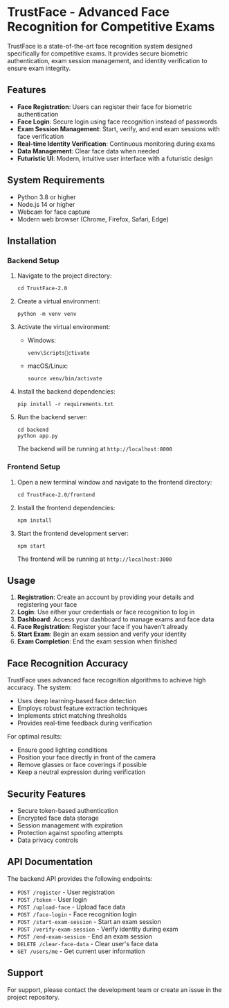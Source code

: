 
# TrustFace  - Advanced Face Recognition for Competitive Exams

TrustFace  is a state-of-the-art face recognition system designed specifically for competitive exams. It provides secure biometric authentication, exam session management, and identity verification to ensure exam integrity.

## Features

- **Face Registration**: Users can register their face for biometric authentication
- **Face Login**: Secure login using face recognition instead of passwords
- **Exam Session Management**: Start, verify, and end exam sessions with face verification
- **Real-time Identity Verification**: Continuous monitoring during exams
- **Data Management**: Clear face data when needed
- **Futuristic UI**: Modern, intuitive user interface with a futuristic design

## System Requirements

- Python 3.8 or higher
- Node.js 14 or higher
- Webcam for face capture
- Modern web browser (Chrome, Firefox, Safari, Edge)

## Installation

### Backend Setup

1. Navigate to the project directory:
   ```
   cd TrustFace-2.0
   ```

2. Create a virtual environment:
   ```
   python -m venv venv
   ```

3. Activate the virtual environment:
   - Windows:
     ```
     venv\Scriptsctivate
     ```
   - macOS/Linux:
     ```
     source venv/bin/activate
     ```

4. Install the backend dependencies:
   ```
   pip install -r requirements.txt
   ```

5. Run the backend server:
   ```
   cd backend
   python app.py
   ```

   The backend will be running at `http://localhost:8000`

### Frontend Setup

1. Open a new terminal window and navigate to the frontend directory:
   ```
   cd TrustFace-2.0/frontend
   ```

2. Install the frontend dependencies:
   ```
   npm install
   ```

3. Start the frontend development server:
   ```
   npm start
   ```

   The frontend will be running at `http://localhost:3000`

## Usage

1. **Registration**: Create an account by providing your details and registering your face
2. **Login**: Use either your credentials or face recognition to log in
3. **Dashboard**: Access your dashboard to manage exams and face data
4. **Face Registration**: Register your face if you haven't already
5. **Start Exam**: Begin an exam session and verify your identity
6. **Exam Completion**: End the exam session when finished

## Face Recognition Accuracy

TrustFace  uses advanced face recognition algorithms to achieve high accuracy. The system:

- Uses deep learning-based face detection
- Employs robust feature extraction techniques
- Implements strict matching thresholds
- Provides real-time feedback during verification

For optimal results:
- Ensure good lighting conditions
- Position your face directly in front of the camera
- Remove glasses or face coverings if possible
- Keep a neutral expression during verification

## Security Features

- Secure token-based authentication
- Encrypted face data storage
- Session management with expiration
- Protection against spoofing attempts
- Data privacy controls

## API Documentation

The backend API provides the following endpoints:

- `POST /register` - User registration
- `POST /token` - User login
- `POST /upload-face` - Upload face data
- `POST /face-login` - Face recognition login
- `POST /start-exam-session` - Start an exam session
- `POST /verify-exam-session` - Verify identity during exam
- `POST /end-exam-session` - End an exam session
- `DELETE /clear-face-data` - Clear user's face data
- `GET /users/me` - Get current user information

## Support

For support, please contact the development team or create an issue in the project repository.
